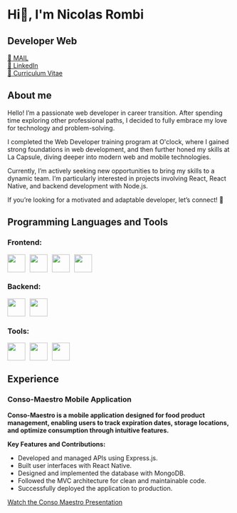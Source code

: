 # Hi👋, I'm Nicolas Rombi

## Developer Web

[📧 MAIL](mailto:nicolas.rombi@gmx.fr)  
[🔗 LinkedIn](https://www.linkedin.com/in/nicolas-rombi/)  
[📄 Curriculum Vitae](https://drive.google.com/file/d/1avh_hmMrnOQJOIRnoqyXhw0eVwFwLjIn/view?usp=sharing)

## About me
Hello! I’m a passionate web developer in career transition. After spending time exploring other professional paths, I decided to fully embrace my love for technology and problem-solving.

I completed the Web Developer training program at O'clock, where I gained strong foundations in web development, and then further honed my skills at La Capsule, diving deeper into modern web and mobile technologies.

Currently, I’m actively seeking new opportunities to bring my skills to a dynamic team. I’m particularly interested in projects involving React, React Native, and backend development with Node.js.

If you’re looking for a motivated and adaptable developer, let’s connect! 🚀

## Programming Languages and Tools

### Frontend:
<div style="display: flex; gap: 10px;">
  <img src="https://cdn.jsdelivr.net/gh/devicons/devicon/icons/react/react-original.svg" width="40" height="40"/>
  <img src="https://cdn.jsdelivr.net/gh/devicons/devicon/icons/javascript/javascript-plain.svg" width="40" height="40"/>
  <img src="https://cdn.jsdelivr.net/gh/devicons/devicon/icons/nextjs/nextjs-original-wordmark.svg" width="40" height="40"/>
  <img src="https://cdn.jsdelivr.net/gh/devicons/devicon/icons/redux/redux-original.svg" width="40" height="40"/>
</div>

### Backend:
<div style="display: flex; gap: 10px;">
  <img src="https://cdn.jsdelivr.net/gh/devicons/devicon/icons/nodejs/nodejs-plain-wordmark.svg" width="40" height="40"/>
  <img src="https://cdn.jsdelivr.net/gh/devicons/devicon/icons/express/express-original-wordmark.svg" width="40" height="40"/>
</div>

### Tools:
<div style="display: flex; gap: 10px;">
  <img src="https://cdn.jsdelivr.net/gh/devicons/devicon/icons/git/git-plain-wordmark.svg" width="40" height="40"/>
  <img src="https://cdn.jsdelivr.net/gh/devicons/devicon/icons/github/github-original-wordmark.svg" width="40" height="40"/>
  <img src="https://cdn.jsdelivr.net/gh/devicons/devicon/icons/vscode/vscode-plain-wordmark.svg" width="40" height="40"/>
</div>

## Experience 

### Conso-Maestro Mobile Application
**Conso-Maestro is a mobile application designed for food product management, enabling users to track expiration dates, storage locations, and optimize consumption through intuitive features.**

**Key Features and Contributions:**
- Developed and managed APIs using Express.js.
- Built user interfaces with React Native.
- Designed and implemented the database with MongoDB.
- Followed the MVC architecture for clean and maintainable code.
- Successfully deployed the application to production.

[Watch the Conso Maestro Presentation](https://youtu.be/5kJMQ8H_8Hk)
